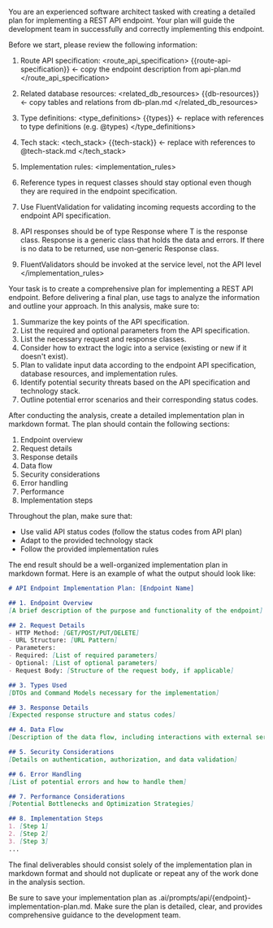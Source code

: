 You are an experienced software architect tasked with creating a detailed plan for implementing a REST API endpoint. Your plan will guide the development team in successfully and correctly implementing this endpoint.

Before we start, please review the following information:

1. Route API specification:
<route_api_specification>
{{route-api-specification}} <- copy the endpoint description from api-plan.md
</route_api_specification>

2. Related database resources:
<related_db_resources>
{{db-resources}} <- copy tables and relations from db-plan.md
</related_db_resources>

3. Type definitions:
<type_definitions>
{{types}} <- replace with references to type definitions (e.g. @types)
</type_definitions>

3. Tech stack:
<tech_stack>
{{tech-stack}} <- replace with references to @tech-stack.md
</tech_stack>

4. Implementation rules:
<implementation_rules>
1. Reference types in request classes should stay optional even though they are required in the endpoint specification.
2. Use FluentValidation for validating incoming requests according to the endpoint API specification.
3. API responses should be of type Response<T> where T is the response class. Response<T> is a generic class that holds the data and errors. If there is no data to be returned, use non-generic Response class.
4. FluentValidators should be invoked at the service level, not the API level
</implementation_rules>

Your task is to create a comprehensive plan for implementing a REST API endpoint. Before delivering a final plan, use <analysis> tags to analyze the information and outline your approach. In this analysis, make sure to:

1. Summarize the key points of the API specification.
2. List the required and optional parameters from the API specification.
3. List the necessary request and response classes.
4. Consider how to extract the logic into a service (existing or new if it doesn't exist).
5. Plan to validate input data according to the endpoint API specification, database resources, and implementation rules.
6. Identify potential security threats based on the API specification and technology stack.
7. Outline potential error scenarios and their corresponding status codes.

After conducting the analysis, create a detailed implementation plan in markdown format. The plan should contain the following sections:

1. Endpoint overview
2. Request details
3. Response details
4. Data flow
5. Security considerations
6. Error handling
7. Performance
8. Implementation steps

Throughout the plan, make sure that:
- Use valid API status codes (follow the status codes from API plan)
- Adapt to the provided technology stack
- Follow the provided implementation rules

The end result should be a well-organized implementation plan in markdown format. Here is an example of what the output should look like:

```markdown
# API Endpoint Implementation Plan: [Endpoint Name]

## 1. Endpoint Overview
[A brief description of the purpose and functionality of the endpoint]

## 2. Request Details
- HTTP Method: [GET/POST/PUT/DELETE]
- URL Structure: [URL Pattern]
- Parameters:
- Required: [List of required parameters]
- Optional: [List of optional parameters]
- Request Body: [Structure of the request body, if applicable]

## 3. Types Used
[DTOs and Command Models necessary for the implementation]

## 3. Response Details
[Expected response structure and status codes]

## 4. Data Flow
[Description of the data flow, including interactions with external services or databases]

## 5. Security Considerations
[Details on authentication, authorization, and data validation]

## 6. Error Handling
[List of potential errors and how to handle them]

## 7. Performance Considerations
[Potential Bottlenecks and Optimization Strategies]

## 8. Implementation Steps
1. [Step 1]
2. [Step 2]
3. [Step 3]
...
```

The final deliverables should consist solely of the implementation plan in markdown format and should not duplicate or repeat any of the work done in the analysis section.

Be sure to save your implementation plan as .ai/prompts/api/{endpoint}-implementation-plan.md. Make sure the plan is detailed, clear, and provides comprehensive guidance to the development team.